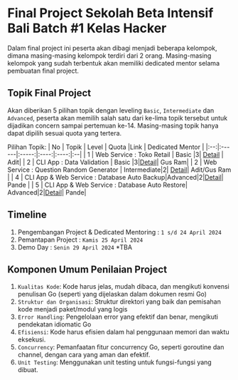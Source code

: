 
# Final Project Sekolah Beta Intensif Bali Batch #1 Kelas Hacker

Dalam final project ini peserta akan dibagi menjadi beberapa kelompok, dimana masing-masing kelompok terdiri dari 2 orang. Masing-masing kelompok yang sudah terbentuk akan memiliki dedicated mentor selama pembuatan final project. 

## Topik Final Project

Akan diberikan 5 pilihan topik dengan leveling `Basic`, `Intermediate` dan `Advanced`, peserta akan memilih salah satu dari ke-lima topik tersebut untuk dijadikan concern sampai pertemuan ke-14. Masing-masing topik hanya dapat dipilih sesuai quota yang tertera.

Pilihan Topik:
| No | Topik | Level | Quota |Link | Dedicated Mentor |
|:--:|:------|:-----:|:----:|:----:|:--|
| 1 | Web Service : Toko Retail | Basic |3| [Detail](https://github.com/btwedutech/kelas-beta-golang/blob/main/final-project/topik-1.md) | Adit|
| 2 |  CLI App : Data Validation | Basic |3|[Detail](https://github.com/btwedutech/kelas-beta-golang/blob/main/final-project/topik-2.md)| Gus Ram|
| 2 | Web Service : Question Random Generator | Intermediate|2| [Detail](https://github.com/btwedutech/kelas-beta-golang/blob/main/final-project/topik-3.md)| Adit/Gus Ram |
| 4 | CLI App & Web Service : Database Auto Backup|Advanced|2|[Detail](https://github.com/btwedutech/kelas-beta-golang/blob/main/final-project/topik-4.md)| Pande |
| 5 | CLI App & Web Service : Database Auto Restore| Advanced|2|[Detail](https://github.com/btwedutech/kelas-beta-golang/blob/main/final-project/topik-5.md)| Pande|


## Timeline

1. Pengembangan Project & Dedicated Mentoring : `1 s/d 24 April 2024`
2. Pemantapan Project : `Kamis 25 April 2024`
3. Demo Day : `Senin 29 April 2024` *TBA

## Komponen Umum Penilaian Project

1. `Kualitas Kode`: Kode harus jelas, mudah dibaca, dan mengikuti konvensi penulisan Go (seperti yang dijelaskan dalam dokumen resmi Go)
2. `Struktur dan Organisasi`: Struktur direktori yang baik dan pemisahan kode menjadi paket/modul yang logis
3. `Error Handling`: Pengelolaan error yang efektif dan benar, mengikuti pendekatan idiomatic Go
4. `Efisiensi`: Kode harus efisien dalam hal penggunaan memori dan waktu eksekusi.
5. `Concurrency`: Pemanfaatan fitur concurrency Go, seperti goroutine dan channel, dengan cara yang aman dan efektif.
6. `Unit Testing`: Menggunakan unit testing untuk fungsi-fungsi yang dibuat.




